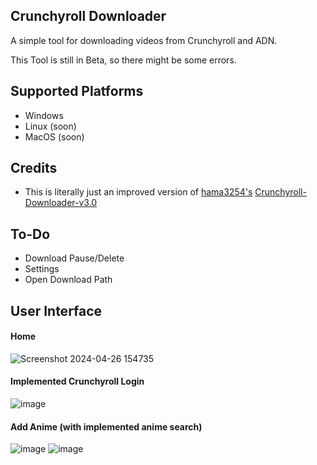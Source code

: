 ## Crunchyroll Downloader
A simple tool for downloading videos from Crunchyroll and ADN.

This Tool is still in Beta, so there might be some errors.
## Supported Platforms
- Windows
- Linux (soon)
- MacOS (soon)
## Credits
- This is literally just an improved version of [hama3254's](https://github.com/hama3254/Crunchyroll-Downloader-v3.0) [Crunchyroll-Downloader-v3.0](https://github.com/hama3254/Crunchyroll-Downloader-v3.0)
## To-Do
- Download Pause/Delete
- Settings
- Open Download Path
## User Interface
#### Home
![Screenshot 2024-04-26 154735](https://github.com/stratuma/Crunchyroll-Downloader-v4.0/assets/166541445/e1dd01f1-29f6-4903-a672-55b2d9d20076)
#### Implemented Crunchyroll Login
![image](https://github.com/stratuma/Crunchyroll-Downloader-v4.0/assets/166541445/ac8a4188-2d90-4991-9433-3e4bc72fbb5a)
#### Add Anime (with implemented anime search)
![image](https://github.com/stratuma/Crunchyroll-Downloader-v4.0/assets/166541445/8db50091-1580-423c-8c13-0a428def4530)
![image](https://github.com/stratuma/Crunchyroll-Downloader-v4.0/assets/166541445/01dbf7df-7263-497a-a034-8cc8ea15ec3d)

